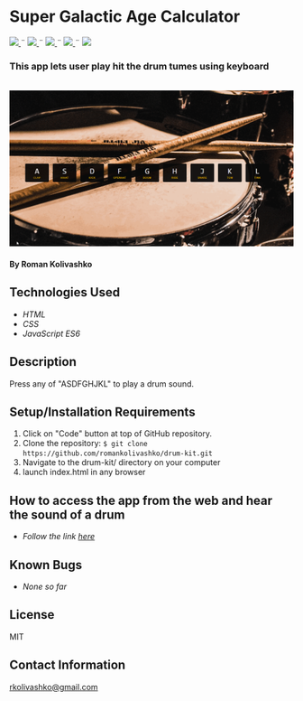 # Super Galactic Age Calculator

<html>
<!-- Project Shields -->
    <p align="left">
        <a href="https://github.com/romankolivashko/drum-kit">
            <img src="https://img.shields.io/github/repo-size/romankolivashko/drum-kit?style=plastic">
        </a>
		  ¨
        <a href="https://github.com/romankolivashko/drum-kit/commits/main">
            <img src="https://img.shields.io/github/last-commit/romankolivashko/drum-kit?color=yellow&style=plastic">
        </a>
        ¨
        <a href="https://github.com/romankolivashko/drum-kit/stargazers">
            <img src="https://img.shields.io/github/stars/romankolivashko/drum-kit?color=yellow&style=plastic">
        </a>
        ¨
        <a href="https://github.com/romankolivashko/drum-kit/issues">
           <img src="https://img.shields.io/github/issues/romankolivashko/drum-kit?color=yellow&style=plastic">
        </a>
        ¨
        <a href="https://linkedin.com/in/rkolivashko">
            <img src="https://img.shields.io/badge/-LinkedIn-black.svg?style=plastic&logo=linkedin&colorB=2867B2">
        </a>
    </p> 
</html>

### This app lets user play hit the drum tumes using keyboard

\
![](./assets/drums.gif)

#### By Roman Kolivashko

## Technologies Used

* _HTML_
* _CSS_
* _JavaScript ES6_

## Description
Press any of "ASDFGHJKL" to play a drum sound. 

## Setup/Installation Requirements

1. Click on "Code" button at top of GitHub repository. 
2. Clone the repository: `$ git clone https://github.com/romankolivashko/drum-kit.git`
3. Navigate to the drum-kit/ directory on your computer
4. launch index.html in any browser 

## How to access the app from the web and hear the sound of a drum
* _Follow the link [here](https://goofy-mcnulty-e3b785.netlify.app/)_ 
## Known Bugs

* _None so far_

## License
MIT
## Contact Information
rkolivashko@gmail.com
